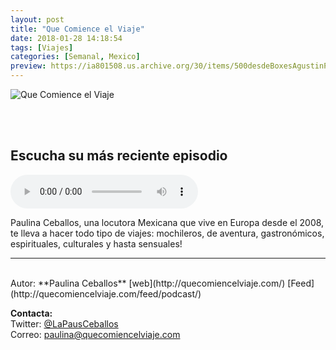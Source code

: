 ```yaml
---
layout: post
title: "Que Comience el Viaje"
date: 2018-01-28 14:18:54
tags: [Viajes]
categories: [Semanal, Mexico]
preview: https://ia801508.us.archive.org/30/items/500desdeBoxesAgustinPalmeiro/300Logo-Paulina-Ceballos%20-%20Paulina%20Ceballos.jpg
---
```


![Que Comience el Viaje](https://ia601508.us.archive.org/30/items/500desdeBoxesAgustinPalmeiro/500Logo-Paulina-Ceballos%20-%20Paulina%20Ceballos.jpg)

<br/>
<br/>

## Escucha su más reciente episodio

<!--reproductor-feed=http://quecomiencelviaje.com/feed/podcast/-->
<!--reproductor-start-->
<audio id="audio" preload="auto" controls="" src="http://media.blubrry.com/que_comience_el_viaje/content.blubrry.com/que_comience_el_viaje/PauCast_0125_El_Viaje_de_las_Mujeres_solas.mp3"></audio>
<!--reproductor-end-->

Paulina Ceballos, una locutora Mexicana que vive en Europa desde el 2008, te lleva a hacer todo tipo de viajes: mochileros, de aventura, gastronómicos, espirituales, culturales y hasta sensuales!  

_ _ _
<br>
Autor: **Paulina Ceballos**  
[web](http://quecomiencelviaje.com/)  
[Feed](http://quecomiencelviaje.com/feed/podcast/)  



**Contacta:**  
Twitter: [@LaPausCeballos](https://twitter.com/LaPausCeballos)  
Correo: [paulina@quecomiencelviaje.com](mailto:paulina@quecomiencelviaje.com)  
